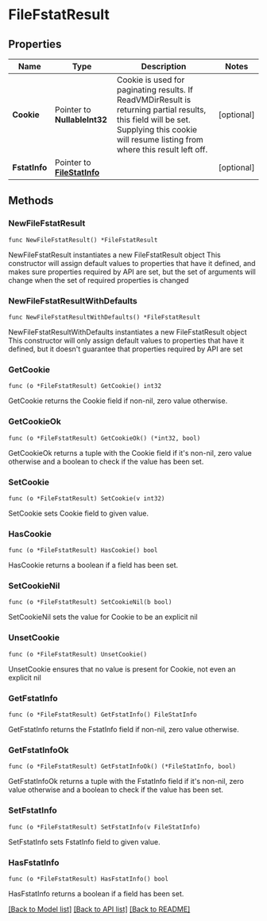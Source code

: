 # FileFstatResult

## Properties

Name | Type | Description | Notes
------------ | ------------- | ------------- | -------------
**Cookie** | Pointer to **NullableInt32** | Cookie is used for paginating results. If ReadVMDirResult is returning partial results, this field will be set. Supplying this cookie will resume listing from where this result left off. | [optional] 
**FstatInfo** | Pointer to [**FileStatInfo**](FileStatInfo.md) |  | [optional] 

## Methods

### NewFileFstatResult

`func NewFileFstatResult() *FileFstatResult`

NewFileFstatResult instantiates a new FileFstatResult object
This constructor will assign default values to properties that have it defined,
and makes sure properties required by API are set, but the set of arguments
will change when the set of required properties is changed

### NewFileFstatResultWithDefaults

`func NewFileFstatResultWithDefaults() *FileFstatResult`

NewFileFstatResultWithDefaults instantiates a new FileFstatResult object
This constructor will only assign default values to properties that have it defined,
but it doesn't guarantee that properties required by API are set

### GetCookie

`func (o *FileFstatResult) GetCookie() int32`

GetCookie returns the Cookie field if non-nil, zero value otherwise.

### GetCookieOk

`func (o *FileFstatResult) GetCookieOk() (*int32, bool)`

GetCookieOk returns a tuple with the Cookie field if it's non-nil, zero value otherwise
and a boolean to check if the value has been set.

### SetCookie

`func (o *FileFstatResult) SetCookie(v int32)`

SetCookie sets Cookie field to given value.

### HasCookie

`func (o *FileFstatResult) HasCookie() bool`

HasCookie returns a boolean if a field has been set.

### SetCookieNil

`func (o *FileFstatResult) SetCookieNil(b bool)`

 SetCookieNil sets the value for Cookie to be an explicit nil

### UnsetCookie
`func (o *FileFstatResult) UnsetCookie()`

UnsetCookie ensures that no value is present for Cookie, not even an explicit nil
### GetFstatInfo

`func (o *FileFstatResult) GetFstatInfo() FileStatInfo`

GetFstatInfo returns the FstatInfo field if non-nil, zero value otherwise.

### GetFstatInfoOk

`func (o *FileFstatResult) GetFstatInfoOk() (*FileStatInfo, bool)`

GetFstatInfoOk returns a tuple with the FstatInfo field if it's non-nil, zero value otherwise
and a boolean to check if the value has been set.

### SetFstatInfo

`func (o *FileFstatResult) SetFstatInfo(v FileStatInfo)`

SetFstatInfo sets FstatInfo field to given value.

### HasFstatInfo

`func (o *FileFstatResult) HasFstatInfo() bool`

HasFstatInfo returns a boolean if a field has been set.


[[Back to Model list]](../README.md#documentation-for-models) [[Back to API list]](../README.md#documentation-for-api-endpoints) [[Back to README]](../README.md)


